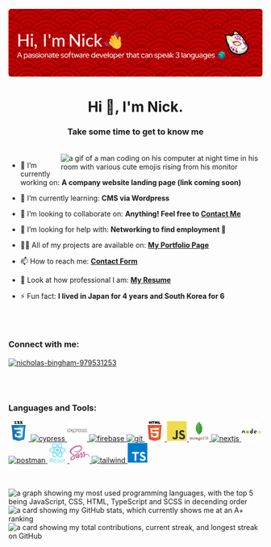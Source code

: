![Header](./github-header-image.png)

<h1 align="center">Hi 👋, I'm Nick.</h1>
<h3 align="center">Take some time to get to know me</h3>
<br>

<img align="right" alt="a gif of a man coding on his computer at night time in his room with various cute emojis rising from his monitor" width="400" src="https://i.giphy.com/media/xUA7bdpLxQhsSQdyog/giphy.webp">

- 🔭 I’m currently working on: **A company website landing page (link coming soon)**

- 🧠 I’m currently learning: **CMS via Wordpress**

- 👯 I’m looking to collaborate on: **Anything! Feel free to [Contact Me](https://nick-bingham.netlify.app/contact)**

- 🤝 I’m looking for help with: **Networking to find employment 🙏**

- 👨‍💻 All of my projects are available on: **[My Portfolio Page](https://nick-bingham.netlify.app/)**

- 📫 How to reach me: **[Contact Form](https://nick-bingham.netlify.app/contact)**

- 📄 Look at how professional I am: **[My Resume](https://nick-bingham.netlify.app/static/media/Nicholas%20Bingham%20Resume%20-%20public.a3f3a49a509828a2bb2f.pdf)**

- ⚡ Fun fact: **I lived in Japan for 4 years and South Korea for 6**
<br>
<br>

<h3 align="left">Connect with me:</h3>
<p align="left">
<a href="https://linkedin.com/in/nicholas-bingham-979531253" target="blank"><img align="center" src="https://raw.githubusercontent.com/rahuldkjain/github-profile-readme-generator/master/src/images/icons/Social/linked-in-alt.svg" alt="nicholas-bingham-979531253" height="30" width="40" /></a>
</p>

<br>
<br>

<h3 align="left">Languages and Tools:</h3>
<p align="left"> <a href="https://www.w3schools.com/css/" target="_blank" rel="noreferrer"> <img src="https://raw.githubusercontent.com/devicons/devicon/master/icons/css3/css3-original-wordmark.svg" alt="css3" width="40" height="40"/> </a> <a href="https://www.cypress.io" target="_blank" rel="noreferrer"> <img src="https://raw.githubusercontent.com/simple-icons/simple-icons/6e46ec1fc23b60c8fd0d2f2ff46db82e16dbd75f/icons/cypress.svg" alt="cypress" width="40" height="40"/> </a> <a href="https://expressjs.com" target="_blank" rel="noreferrer"> <img src="https://raw.githubusercontent.com/devicons/devicon/master/icons/express/express-original-wordmark.svg" alt="express" width="40" height="40"/> </a> <a href="https://firebase.google.com/" target="_blank" rel="noreferrer"> <img src="https://www.vectorlogo.zone/logos/firebase/firebase-icon.svg" alt="firebase" width="40" height="40"/> </a> <a href="https://git-scm.com/" target="_blank" rel="noreferrer"> <img src="https://www.vectorlogo.zone/logos/git-scm/git-scm-icon.svg" alt="git" width="40" height="40"/> </a> <a href="https://www.w3.org/html/" target="_blank" rel="noreferrer"> <img src="https://raw.githubusercontent.com/devicons/devicon/master/icons/html5/html5-original-wordmark.svg" alt="html5" width="40" height="40"/> </a> <a href="https://developer.mozilla.org/en-US/docs/Web/JavaScript" target="_blank" rel="noreferrer"> <img src="https://raw.githubusercontent.com/devicons/devicon/master/icons/javascript/javascript-original.svg" alt="javascript" width="40" height="40"/> </a> <a href="https://www.mongodb.com/" target="_blank" rel="noreferrer"> <img src="https://raw.githubusercontent.com/devicons/devicon/master/icons/mongodb/mongodb-original-wordmark.svg" alt="mongodb" width="40" height="40"/> </a> <a href="https://nextjs.org/" target="_blank" rel="noreferrer"> <img src="https://cdn.worldvectorlogo.com/logos/nextjs-2.svg" alt="nextjs" width="40" height="40"/> </a> <a href="https://nodejs.org" target="_blank" rel="noreferrer"> <img src="https://raw.githubusercontent.com/devicons/devicon/master/icons/nodejs/nodejs-original-wordmark.svg" alt="nodejs" width="40" height="40"/> </a> <a href="https://postman.com" target="_blank" rel="noreferrer"> <img src="https://www.vectorlogo.zone/logos/getpostman/getpostman-icon.svg" alt="postman" width="40" height="40"/> </a> <a href="https://reactjs.org/" target="_blank" rel="noreferrer"> <img src="https://raw.githubusercontent.com/devicons/devicon/master/icons/react/react-original-wordmark.svg" alt="react" width="40" height="40"/> </a> <a href="https://sass-lang.com" target="_blank" rel="noreferrer"> <img src="https://raw.githubusercontent.com/devicons/devicon/master/icons/sass/sass-original.svg" alt="sass" width="40" height="40"/> </a> <a href="https://tailwindcss.com/" target="_blank" rel="noreferrer"> <img src="https://www.vectorlogo.zone/logos/tailwindcss/tailwindcss-icon.svg" alt="tailwind" width="40" height="40"/> </a> <a href="https://www.typescriptlang.org/" target="_blank" rel="noreferrer"> <img src="https://raw.githubusercontent.com/devicons/devicon/master/icons/typescript/typescript-original.svg" alt="typescript" width="40" height="40"/> </a> </p>

<br>
<br>

<img src="https://github-readme-stats.vercel.app/api/top-langs?username=knikkey&show_icons=true&locale=en&layout=compact" alt="a graph showing my most used programming languages, with the top 5 being JavaScript, CSS, HTML, TypeScript and SCSS in decending order" />

<img src="https://github-readme-stats.vercel.app/api?username=knikkey&show_icons=true&locale=en" alt="a card showing my GitHub stats, which currently shows me at an A+ ranking" />

<img src="https://github-readme-streak-stats.herokuapp.com/?user=knikkey&" alt="a card showing my total contributions, current streak, and longest streak on GitHub" />




